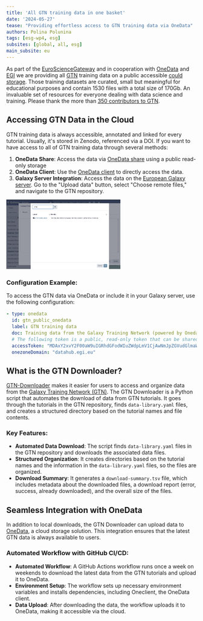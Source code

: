 ```yaml
---
title: 'All GTN training data in one basket'
date: '2024-05-27'
tease: "Providing effortless access to GTN training data via OneData"
authors: Polina Polunina
tags: [esg-wp4, esg]
subsites: [global, all, esg]
main_subsite: eu
---
```


As part of the [EuroScienceGateway](https://eurosciencegateway.eu/) and in cooperation with [OneData](https://onedata.org) and [EGI](https://www.egi.eu/) we are providing all [GTN](https://training.galaxyproject.org/) training data on a public accessible [could storage](https://datahub.egi.eu/share/2697e33bd34f1870b0961414b8c77753chf583). 
Those training datasets are curated, small but meaningful for educational purposes and contain 1530 files with a total size of 170Gb.
An invaluable set of resources for everyone dealing with data science and training.
Please thank the more than [350 contributors to GTN](https://training.galaxyproject.org/training-material/hall-of-fame).

## Accessing GTN Data in the Cloud

GTN training data is always accessible, annotated and linked for every tutorial. Usually, it's stored in Zenodo, referenced via a DOI.
If you want to have access to all of GTN training data through several methods:

1. **OneData Share**: Access the data via [OneData share](https://datahub.egi.eu/share/2697e33bd34f1870b0961414b8c77753chf583) using a public read-only storage
3. **OneData Client**: Use the [OneData client](https://www.onedata.org/#/home/documentation/21.02/user-guide/oneclient.html) to directly access the data.
4. **Galaxy Server Integration**: Access the data on the [European Galaxy server](https://usegalaxy.eu/). Go to the "Upload data" button, select "Choose remote files," and navigate to the GTN repository.

<img src="./galaxy-data-upload.png" alt="Galaxy data upload wondow with GTN data option" width="60%">

### Configuration Example:
To access the GTN data via OneData or include it in your Galaxy server, use the following configuration:
```yaml
- type: onedata
  id: gtn_public_onedata
  label: GTN training data
  doc: Training data from the Galaxy Training Network (powered by Onedata)
  # The following token is a public, read-only token that can be shared.
  accessToken: "MDAxY2xvY2F00aW9uIGRhdGFodWIuZWdpLmV1CjAwNmJpZGVudGlmaWVyIDIvbm1kL3Vzci00yNmI4ZTZiMDlkNDdjNGFkN2E3NTU00YzgzOGE3MjgyY2NoNTNhNS9hY3QvMGJiZmY1NWU4NDRiMWJjZGEwNmFlODViM2JmYmRhNjRjaDU00YjYKMDAxNmNpZCBkYXRhLnJlYWRvbmx5CjAwNDljaWQgZGF00YS5wYXRoID00gTHpaa1pUTTROMkl4WmpjMllXVmpOMlU00WWpreU5XWmtNV00ZpT1RKbU1ETXlZMmhoWTJReAowMDJmc2lnbmF00dXJlIIQvnXp01Oey02LnaNwEkFJAyArzhHN8SlXSYFsBbSkqdqCg"
  onezoneDomain: "datahub.egi.eu"
```

## What is the GTN Downloader?

[GTN-Downloader](https://github.com/usegalaxy-eu/gtn-downloader) makes it easier for users to access and organize data from the [Galaxy Training Network (GTN)](https://training.galaxyproject.org/).
The GTN Downloader is a Python script that automates the download of data from GTN tutorials. It goes through the tutorials in the GTN repository, finds `data-library.yaml` files,
and creates a structured directory based on the tutorial names and file contents.

### Key Features:
- **Automated Data Download**: The script finds `data-library.yaml` files in the GTN repository and downloads the associated data files.
- **Structured Organization**: It creates directories based on the tutorial names and the information in the `data-library.yaml` files, so the files are organized.
- **Download Summary**: It generates a `download-summary.tsv` file, which includes metadata about the downloaded files, a download report (error, success, already downloaded), and the overall size of the files.

## Seamless Integration with OneData

In addition to local downloads, the GTN Downloader can upload data to [OneData](https://onedata.org), a cloud storage solution. This integration ensures that the latest GTN data is always available to users.

### Automated Workflow with GitHub CI/CD:
- **Automated Workflow**: A GitHub Actions workflow runs once a week on weekends to download the latest data from the GTN tutorials and upload it to OneData.
- **Environment Setup**: The workflow sets up necessary environment variables and installs dependencies, including Oneclient, the OneData client.
- **Data Upload**: After downloading the data, the workflow uploads it to OneData, making it accessible via the cloud.
